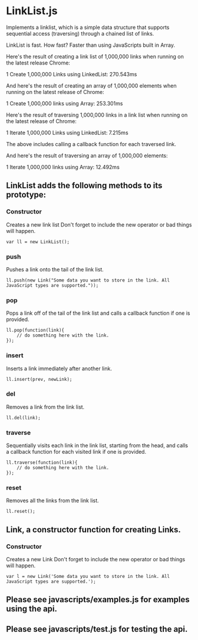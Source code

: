 # LinkList.js

Implements a linklist, which is a simple data structure that supports sequential access (traversing) through a chained list of links.

LinkList is fast. How fast? Faster than using JavaScripts built in Array.

Here's the result of creating a link list of 1,000,000 links when running on the latest release Chrome:

1 Create 1,000,000 Links using LinkedList: 270.543ms

And here's the result of creating an array of 1,000,000 elements when running on the latest release of Chrome:

1 Create 1,000,000 links using Array: 253.301ms

Here's the result of traversing 1,000,000 links in a link list when running on the latest release of Chrome:

1 Iterate 1,000,000 Links using LinkedList: 7.215ms

The above includes calling a callback function for each traversed link.

And here's the result of traversing an array of 1,000,000 elements:

1 Iterate 1,000,000 links using Array: 12.492ms

## LinkList adds the following methods to its prototype:

### Constructor
Creates a new link list
Don't forget to include the new operator or bad things will happen.

    var ll = new LinkList();

### push
Pushes a link onto the tail of the link list.

    ll.push(new Link("Some data you want to store in the link. All JavaScript types are supported."));

### pop
Pops a link off of the tail of the link list and calls a callback function if one is provided.

    ll.pop(function(link){
        // do something here with the link.
    });

### insert
Inserts a link immediately after another link.

    ll.insert(prev, newLink);

### del
Removes a link from the link list.

    ll.del(link);

### traverse
Sequentially visits each link in the link list, starting from the head, and calls a callback function for each visited link if one is provided.

    ll.traverse(function(link){
        // do something here with the link.
    });

### reset
Removes all the links from the link list.

    ll.reset();

## Link, a constructor function for creating Links.

### Constructor
Creates a new Link
Don't forget to include the new operator or bad things will happen.

    var l = new Link('Some data you want to store in the link. All JavaScript types are supported.');

## Please see javascripts/examples.js for examples using the api.

## Please see javascripts/test.js for testing the api.